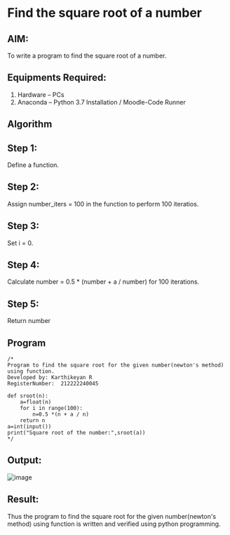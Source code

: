 # Find the square root of a number

## AIM:
To write a program to find the square root of a number.

## Equipments Required:
1. Hardware – PCs
2. Anaconda – Python 3.7 Installation / Moodle-Code Runner

## Algorithm
## Step 1:
Define a function.

## Step 2:
Assign number_iters = 100 in the function to perform 100 iteratios.

## Step 3:
Set i = 0.

## Step 4:
Calculate number = 0.5 * (number + a / number) for 100 iterations.

## Step 5:
Return number

## Program
```
/*
Program to find the square root for the given number(newton's method) using function.
Developed by: Karthikeyan R
RegisterNumber:  212222240045

def sroot(n):
    a=float(n)
    for i in range(100):
        n=0.5 *(n + a / n)
    return n
a=int(input())
print("Square root of the number:",sroot(a))
*/
```
## Output:

![image](https://github.com/karthikeyan-R16/Square-root-of-a-number/assets/119421232/1bad016d-5501-42e5-9b5b-7449468fe515)



## Result:
Thus the program to find the square root for the given number(newton's method) using function is written and verified using python programming.
